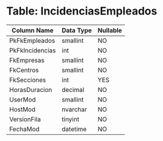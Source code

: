 # Table: IncidenciasEmpleados

| Column Name | Data Type | Nullable |
|-------------|-----------|----------|
| PkFkEmpleados | smallint | NO |
| PkFkIncidencias | int | NO |
| FkEmpresas | smallint | NO |
| FkCentros | smallint | NO |
| FkSecciones | int | YES |
| HorasDuracion | decimal | NO |
| UserMod | smallint | NO |
| HostMod | nvarchar | NO |
| VersionFila | tinyint | NO |
| FechaMod | datetime | NO |
